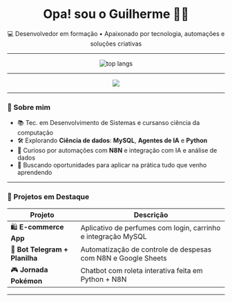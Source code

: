 
<h1 align="center"> Opa! sou o Guilherme 👋🏼</h1>

<p align="center">
  💻 Desenvolvedor em formação • Apaixonado por tecnologia, automações e soluções criativas
</p>

---

<div align="center">
  <img src="https://github-readme-stats.vercel.app/api/top-langs/?username=Guilhermee36&layout=donut&theme=tokyonight&border_radius=10" alt="top langs"/>
</div>

---

<p align="center">
  <img src="https://skillicons.dev/icons?i=mysql,php,python,js,html,css,git,github,vscode,C#&theme=light" />
</p>

---
### 🚀 Sobre mim

- 📚  Tec. em Desenvolvimento de Sistemas e cursanso ciência da computação
- 🛠️ Explorando <strong>Ciência de dados</strong>: <strong>MySQL</strong>, <strong>Agentes de IA</strong> e <strong>Python</strong>
- 🤖 Curioso por automações com <strong>N8N</strong> e integração com IA e análise de dados
- 🎯 Buscando oportunidades para aplicar na prática tudo que venho aprendendo

---
### 📌 Projetos em Destaque

| Projeto | Descrição |
|--------|-----------|
| 🛍️ **E-commerce App** | Aplicativo de perfumes com login, carrinho e integração MySQL |
| 🔁 **Bot Telegram + Planilha** | Automatização de controle de despesas com N8N e Google Sheets |
| 🎮 **Jornada Pokémon** | Chatbot com roleta interativa feita em Python + N8N |

---

